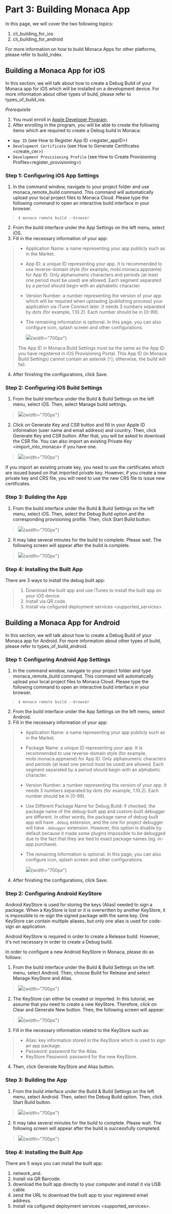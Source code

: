 Part 3: Building Monaca App
===========================

In this page, we will cover the two following topics:

1.  cli\_building\_for\_ios
2.  cli\_building\_for\_android

For more information on how to build Monaca Apps for other platforms,
please refer to build\_index.

Building a Monaca App for iOS
-----------------------------

In this section, we will talk about how to create a Debug Build of your
Monaca app for iOS which will be installed on a development device. For
more information about other types of build, please refer to
types\_of\_build\_ios.

*Prerequisite*

1.  You must enroll in [Apple Developer
    Program](https://developer.apple.com/programs/).
2.  After enrolling in the program, you will be able to create the
    following items which are required to create a Debug build in
    Monaca:

-   `App ID` (see How to Register App ID &lt;register\_appID&gt;)
-   `Development Certificate` (see
    How to Generate Certificates &lt;create\_cer&gt;)
-   `Development Provisioning Profile` (see
    How to Create Provisioning Profiles&lt;register\_provisioning&gt;)

### Step 1: Configuring iOS App Settings

1.  In the command window, navigate to your project folder and use
    monaca\_remote\_build command. This command will automatically
    upload your local project files to Monaca Cloud. Please type the
    following command to open an interactive build interface in your
    browser.

> ``` {.sourceCode .bash}
> $ monaca remote build --browser
> ```

2.  From the build interface under the App Settings on the left menu,
    select iOS.
3.  Fill in the necessary information of your app:

> -   Application Name: a name representing your app publicly such as in
>     the Market.
> -   App ID: a unique ID representing your app. It is recommended to
>     use reverse-domain style (for example, mobi.monaca.appname) for
>     App ID. Only alphanumeric characters and periods (at least one
>     period must be used) are allowed. Each segment separated by a
>     period should begin with an alphabetic character.
> -   Version Number: a number representing the version of your app
>     which will be required when uploading (publishing process) your
>     application via iTune Connect later. It needs 3 numbers separated
>     by dots (for example, 1.10.2). Each number should be in \[0-99\].
> -   The remaining information is optional. In this page, you can also
>     configure icon, splash screen and other configurations.
>
>     ![](images/building_app/ios_1.png){width="700px"}
>
> <div class="admonition warning">
>
> The App ID in Monaca Build Settings must be the same as the App ID you
> have registered in iOS Provisioning Portal. This App ID (in Monaca
> Build Settings) cannot contain an asterisk (`*`); otherwise, the build
> will fail.
>
> </div>

4.  After finishing the configurations, click Save.

### Step 2: Configuring iOS Build Settings

1.  From the build interface under the Build & Build Settings on the
    left menu, select iOS. Then, select Manage build settings.

> ![](images/building_app/ios_8.png){width="700px"}

2.  Click on Generate Key and CSR button and fill in your Apple ID
    information (user name and email address) and country. Then, click
    Generate Key and CSR button. After that, you will be asked to
    download the CSR file. You can also
    import an existing Private Key &lt;import\_into\_monaca&gt; if you
    have one.

> ![](images/building_app/ios_2.png){width="700px"}

<div class="admonition note">

If you import an existing private key, you need to use the certificates
which are issued based on that imported private key. However, if you
create a new private key and CRS file, you will need to use the new CRS
file to issue new certificates.

</div>

### Step 3: Building the App

1.  From the build interface under the Build & Build Settings on the
    left menu, select iOS. Then, select the Debug Build option and the
    corresponding provisioning profile. Then, click Start Build button.

> ![](images/building_app/ios_3.png){width="700px"}

2.  It may take several minutes for the build to complete. Please wait.
    The following screen will appear after the build is complete.

> ![](images/building_app/ios_4.png){width="700px"}

### Step 4: Installing the Built App

There are 3 ways to install the debug built app:

> 1.  Download the built app and use iTunes to install the built app on
>     your iOS device.
> 2.  Install via QR code.
> 3.  Install via
>     cofigured deployment services &lt;supported\_services&gt;.

Building a Monaca App for Android
---------------------------------

In this section, we will talk about how to create a Debug Build of your
Monaca app for Android. For more information about other types of build,
please refer to types\_of\_build\_android.

### Step 1: Configuring Android App Settings

1.  In the command window, navigate to your project folder and type
    monaca\_remote\_build command. This command will automatically
    upload your local project files to Monaca Cloud. Please type the
    following command to open an interactive build interface in your
    browser.

> ``` {.sourceCode .bash}
> $ monaca remote build --browser
> ```

2.  From the build interface under the App Settings on the left menu,
    select Android.
3.  Fill in the necessary information of your app:

> -   Application Name: a name representing your app publicly such as in
>     the Market.
> -   Package Name: a unique ID representing your app. It is recommended
>     to use reverse-domain style (for example, mobi.monaca.appname) for
>     App ID. Only alphanumeric characters and periods (at least one
>     period must be used) are allowed. Each segment separated by a
>     period should begin with an alphabetic character.
> -   Version Number: a number representing the version of your app. It
>     needs 3 numbers separated by dots (for example, 1.10.2). Each
>     number should be in \[0-99\].
> -   Use Different Package Name for Debug Build: if checked, the
>     package name of the debug-built app and custom-built debugger are
>     different. In other words, the package name of debug-built app
>     will have `.debug` extension, and the one for project debugger
>     will have `.debugger` extension. However, this option is disable
>     by default because it made some plugins impossible to be debugged
>     due to the fact that they are tied to exact package names (eg.
>     in-app purchase).
> -   The remaining information is optional. In this page, you can also
>     configure icon, splash screen and other configurations.
>
>     ![](images/building_app/android_1.png){width="700px"}
>
4.  After finishing the configurations, click Save.

### Step 2: Configuring Android KeyStore

Android KeyStore is used for storing the keys (Alias) needed to sign a
package. When a KeyStore is lost or it is overwritten by another
KeyStore, it is impossible to re-sign the signed package with the same
key. One KeyStore can contain multiple aliases, but only one alias is
used for code-sign an application.

<div class="admonition note">

Android KeyStore is required in order to create a Release build.
However, it's not necessary in order to create a Debug build.

</div>

In order to configure a new Android KeyStore in Monaca, please do as
follows:

1.  From the build interface under the Build & Build Settings on the
    left menu, select Android. Then, choose Build for Release and select
    Manage KeyStore and Alias.

> ![](images/building_app/android_2.png){width="700px"}

2.  The KeyStore can either be created or imported. In this tutorial, we
    assume that you need to create a new KeyStore. Therefore, click on
    Clear and Generate New button. Then, the following screen will
    appear:

> ![](images/building_app/android_3.png){width="700px"}

3.  Fill in the necessary information related to the KeyStore such as:

> -   Alias: key information stored in the KeyStore which is used to
>     sign an app package.
> -   Password: password for the Alias.
> -   KeyStore Password: password for the new KeyStore.

4.  Then, click Generate KeyStore and Alias button.

### Step 3: Building the App

1.  From the build interface under the Build & Build Settings on the
    left menu, select Android. Then, select the Debug Build option.
    Then, click Start Build button.

> ![](images/building_app/android_4.png){width="700px"}

2.  It may take several minutes for the build to complete. Please wait.
    The following screen will appear after the build is successfully
    completed.

> ![](images/building_app/android_5.png){width="700px"}

### Step 4: Installing the Built App

There are 5 ways you can install the built app:

1.  network\_and.
2.  Install via QR Barcode.
3.  download the built app directly to your computer and install it via
    USB cable.
4.  send the URL to download the built app to your registered email
    address.
5.  Install via
    cofigured deployment services &lt;supported\_services&gt;.

